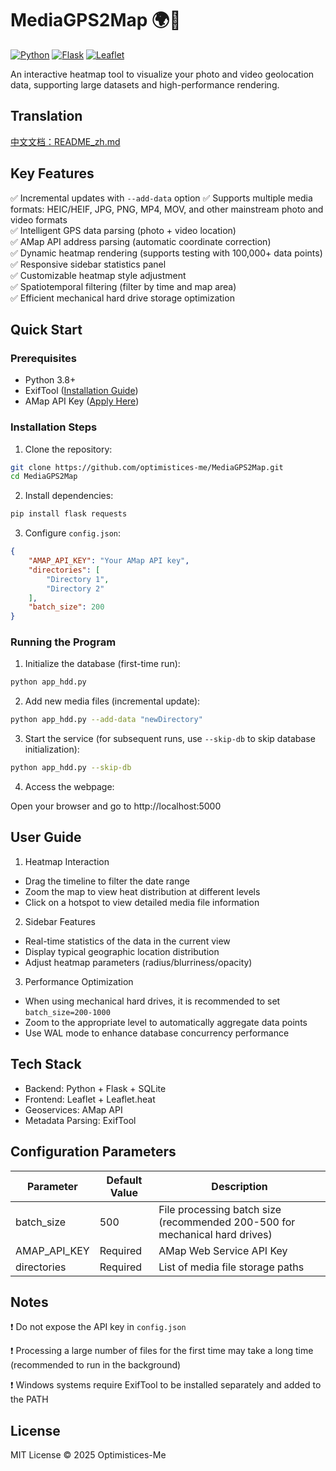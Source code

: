 
# MediaGPS2Map 🌍📸

[![Python](https://img.shields.io/badge/Python-3.8%2B-blue)](https://www.python.org/)
[![Flask](https://img.shields.io/badge/Flask-2.0%2B-lightgrey)](https://flask.palletsprojects.com/)
[![Leaflet](https://img.shields.io/badge/Leaflet-1.7.1-brightgreen)](https://leafletjs.com/)

An interactive heatmap tool to visualize your photo and video geolocation data, supporting large datasets and high-performance rendering.

## Translation
[中文文档：README_zh.md](https://github.com/optimistices-me/MediaGPS2Map/blob/main/README_zh.md)

## Key Features

✅ Incremental updates with ```--add-data``` option
✅ Supports multiple media formats: HEIC/HEIF, JPG, PNG, MP4, MOV, and other mainstream photo and video formats  
✅ Intelligent GPS data parsing (photo + video location)  
✅ AMap API address parsing (automatic coordinate correction)  
✅ Dynamic heatmap rendering (supports testing with 100,000+ data points)  
✅ Responsive sidebar statistics panel  
✅ Customizable heatmap style adjustment  
✅ Spatiotemporal filtering (filter by time and map area)  
✅ Efficient mechanical hard drive storage optimization

## Quick Start

### Prerequisites
- Python 3.8+
- ExifTool ([Installation Guide](https://exiftool.org/install.html))
- AMap API Key ([Apply Here](https://lbs.amap.com/))

### Installation Steps

1. Clone the repository:
```bash
git clone https://github.com/optimistices-me/MediaGPS2Map.git
cd MediaGPS2Map
```
2. Install dependencies:
```bash
pip install flask requests
```
3. Configure `config.json`:

```json
{
    "AMAP_API_KEY": "Your AMap API key",
    "directories": [
        "Directory 1",
        "Directory 2"
    ],
    "batch_size": 200
}
```

### Running the Program
1. Initialize the database (first-time run):

```bash
python app_hdd.py
```

2. Add new media files (incremental update):
```bash
python app_hdd.py --add-data "newDirectory"
```

3. Start the service (for subsequent runs, use `--skip-db` to skip database initialization):

```bash
python app_hdd.py --skip-db
```
4. Access the webpage:

Open your browser and go to http://localhost:5000

## User Guide
1. Heatmap Interaction

- Drag the timeline to filter the date range
- Zoom the map to view heat distribution at different levels
- Click on a hotspot to view detailed media file information

2. Sidebar Features

- Real-time statistics of the data in the current view
- Display typical geographic location distribution
- Adjust heatmap parameters (radius/blurriness/opacity)

3. Performance Optimization

- When using mechanical hard drives, it is recommended to set `batch_size=200-1000`
- Zoom to the appropriate level to automatically aggregate data points
- Use WAL mode to enhance database concurrency performance

## Tech Stack
- Backend: Python + Flask + SQLite
- Frontend: Leaflet + Leaflet.heat
- Geoservices: AMap API
- Metadata Parsing: ExifTool

## Configuration Parameters
| Parameter      | Default Value | Description                           |
|----------------|---------------|---------------------------------------|
| batch_size     | 500           | File processing batch size (recommended 200-500 for mechanical hard drives) |
| AMAP_API_KEY   | Required      | AMap Web Service API Key              |
| directories    | Required      | List of media file storage paths     |

## Notes
❗ Do not expose the API key in `config.json`

❗ Processing a large number of files for the first time may take a long time (recommended to run in the background)

❗ Windows systems require ExifTool to be installed separately and added to the PATH

## License
MIT License © 2025 Optimistices-Me
